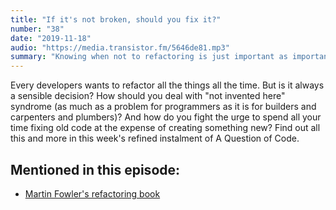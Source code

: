 ```yaml
---
title: "If it's not broken, should you fix it?"
number: "38"
date: "2019-11-18"
audio: "https://media.transistor.fm/5646de81.mp3"
summary: "Knowing when not to refactoring is just important as important as knowing how to refactor"
---
```


Every developers wants to refactor all the things all the time. But is it always a sensible decision? How should you deal with "not invented here" syndrome (as much as a problem for programmers as it is for builders and carpenters and plumbers)? And how do you fight the urge to spend all your time fixing old code at the expense of creating something new? Find out all this and more in this week's refined instalment of A Question of Code.

## Mentioned in this episode:

* [Martin Fowler's refactoring book](https://martinfowler.com/books/refactoring.html)